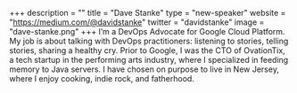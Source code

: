 +++
description = ""
title = "Dave Stanke"
type = "new-speaker"
website = "https://medium.com/@davidstanke"
twitter = "davidstanke"
image = "dave-stanke.png"
+++
I’m a DevOps Advocate for Google Cloud Platform. My job is about talking with DevOps practitioners: listening to stories, telling stories, sharing a healthy cry. Prior to Google, I was the CTO of OvationTix, a tech startup in the performing arts industry, where I specialized in feeding memory to Java servers. I have chosen on purpose to live in New Jersey, where I enjoy cooking, indie rock, and fatherhood.